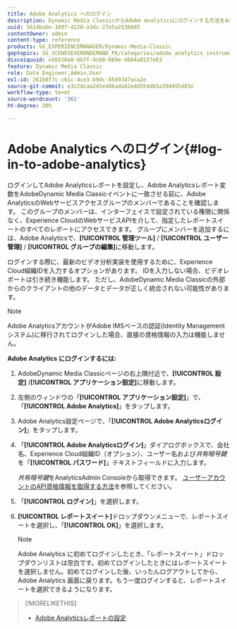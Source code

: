 ```yaml
---
title: Adobe Analytics へのログイン
description: Dynamic Media ClassicからAdobe Analyticsにログインする方法をAdobeします。
uuid: 5614babe-1097-4228-a3dc-27e5a25366d5
contentOwner: admin
content-type: reference
products: SG_EXPERIENCEMANAGER/Dynamic-Media-Classic
geptopics: SG_SCENESEVENONDEMAND_PK/categories/adobe_analytics_instrumentation_kit
discoiquuid: e5b510a8-8b7f-4c60-869e-d664a8157e63
feature: Dynamic Media Classic
role: Data Engineer,Admin,User
exl-id: 261b8f7c-c61c-4ce3-b9dc-8549347aca2e
source-git-commit: e3c2dcaa245e486ada62edd554db5a39d495483e
workflow-type: tm+mt
source-wordcount: '361'
ht-degree: 20%

---
```


# Adobe Analytics へのログイン{#log-in-to-adobe-analytics}

ログインしてAdobe Analyticsレポートを設定し、Adobe Analyticsレポート変数をAdobeDynamic Media Classicイベントに一致させる前に、Adobe AnalyticsのWebサービスアクセスグループのメンバーであることを確認します。 このグループのメンバーは、インターフェイスで設定されている権限に関係なく、Experience CloudのWebサービスAPIを介して、指定したレポートスイートのすべてのレポートにアクセスできます。 グループにメンバーを追加するには、Adobe Analyticsで、**[!UICONTROL 管理ツール]** / **[!UICONTROL ユーザー管理]** / **[!UICONTROL グループの編集]**&#x200B;に移動します。

ログインする際に、最新のビデオ分析実装を使用するために、Experience Cloud組織IDを入力するオプションがあります。 IDを入力しない場合、ビデオレポートは引き続き機能します。 ただし、AdobeDynamic Media Classicの外部からのクライアントの他のデータとデータが正しく統合されない可能性があります。

>[!NOTE]
>
>Adobe AnalyticsアカウントがAdobe IMSベースの認証(Identity Managementシステム)に移行されてログインした場合、直接の資格情報の入力は機能しません。

**Adobe Analytics にログインするには:**

1. AdobeDynamic Media Classicページの右上隅付近で、**[!UICONTROL 設定]** /**[!UICONTROL アプリケーション設定]**&#x200B;に移動します。
1. 左側のウィンドウの「**[!UICONTROL アプリケーション設定]**」で、「**[!UICONTROL Adobe Analytics]**」をタップします。
1. Adobe Analytics設定ページで、「**[!UICONTROL Adobe Analyticsログイン]**」をタップします。
1. 「**[!UICONTROL Adobe Analyticsログイン]**」ダイアログボックスで、会社名、Experience Cloud組織ID（オプション）、ユーザー名および&#x200B;*共有暗号鍵*&#x200B;を「**[!UICONTROL パスワード]**」テキストフィールドに入力します。

   *共有暗号鍵*&#x200B;をAnalyticsAdmin Consoleから取得できます。 [ユーザーアカウントのAPI資格情報を取得する方法](https://github.com/AdobeDocs/analytics-2.0-apis/blob/master/create-oauth-client.md)を参照してください。

1. 「**[!UICONTROL ログイン]**」を選択します。
1. **[!UICONTROL レポートスイート]**&#x200B;ドロップダウンメニューで、レポートスイートを選択し、「**[!UICONTROL OK]**」を選択します。

   >[!NOTE]
   >
   >Adobe Analytics に初めてログインしたとき、「レポートスイート」ドロップダウンリストは空白です。初めてログインしたときにはレポートスイートを選択しません。初めてログインした後、いったんログアウトしてから、Adobe Analytics 画面に戻ります。もう一度ログインすると、レポートスイートを選択できるようになります。

>[!MORELIKETHIS]
>
>* [Adobe Analyticsレポートの設定](configuring-analytics-reports.md#configuring_adobe_analytics_reports)

